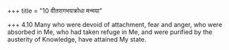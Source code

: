 +++
title = "10 वीतरागभयक्रोधा मन्मया"

+++
4.10 Many who were devoid of attachment, fear and anger, who were
absorbed in Me, who had taken refuge in Me, and were purified by the
austerity of Knowledge, have attained My state.
